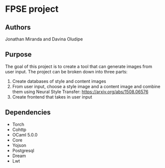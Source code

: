 # FPSE project #
## Authors ##
Jonathan Miranda and Davina Oludipe
## Purpose ##
The goal of this project is to create a tool that can generate images from user input. The project can be broken down into three parts:
1. Create databases of style and content images
2. From user input, choose a style image and a content image and combine them using Neural Style Transfer: https://arxiv.org/abs/1508.06576
3. Create frontend that takes in user input
## Dependencies ##
* Torch
* Cohttp
* OCaml 5.0.0
* Core
* Yojson
* Postgresql
* Dream
* Lwt
